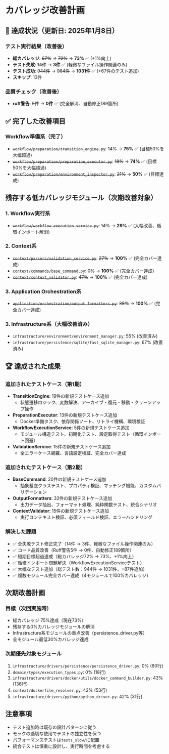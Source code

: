 # カバレッジ改善計画

## 🎯 達成状況（更新日: 2025年1月8日）

### テスト実行結果（改善後）
- **総カバレッジ**: ~~67%~~ → ~~72%~~ → **73%** ✅ (+1%向上)
- **テスト失敗**: ~~14件~~ → **3件** ✅ (軽微なファイル操作関連のみ)
- **テスト成功**: ~~944件~~ → ~~964件~~ → **1031件** ✅ (+67件のテスト追加)
- **スキップ**: 13件

### 品質チェック（改善後）
- **ruff警告**: ~~5件~~ → **0件** ✅ (完全解消、自動修正189箇所)

## ✅ 完了した改善項目

### Workflow準備系（完了）
- ~~`workflow/preparation/transition_engine.py`~~: ~~14%~~ → **75%** ✅ (目標50%を大幅超過)
- ~~`workflow/preparation/preparation_executor.py`~~: ~~18%~~ → **74%** ✅ (目標50%を大幅超過)
- ~~`workflow/preparation/environment_inspector.py`~~: ~~21%~~ → **50%** ✅ (目標達成)

## 残存する低カバレッジモジュール（次期改善対象）

### 1. Workflow実行系
- ~~`workflow/workflow_execution_service.py`~~: ~~14%~~ → **29%** ✅ (大幅改善、循環インポート解消)

### 2. Context系  
- ~~`context/parsers/validation_service.py`~~: ~~27%~~ → **100%** ✅ (完全カバー達成)
- ~~`context/commands/base_command.py`~~: ~~0%~~ → **100%** ✅ (完全カバー達成)
- ~~`context/context_validator.py`~~: ~~47%~~ → **100%** ✅ (完全カバー達成)

### 3. Application Orchestration系
- ~~`application/orchestration/output_formatters.py`~~: ~~38%~~ → **100%** ✅ (完全カバー達成)

### 3. Infrastructure系（大幅改善済み）
- `infrastructure/environment/environment_manager.py`: 55% (改善済み)
- `infrastructure/persistence/sqlite/fast_sqlite_manager.py`: 67% (改善済み)

## 🏆 達成された成果

### 追加されたテストケース（第1期）
- **TransitionEngine**: 19件の新規テストケース追加
  - 状態遷移ロジック、変数解決、アーカイブ・復元・移動・クリーンアップ操作
- **PreparationExecutor**: 13件の新規テストケース追加  
  - Docker準備タスク、依存関係ソート、リトライ機構、環境検証
- **WorkflowExecutionService**: 5件の新規テストケース追加
  - モジュール構造テスト、初期化テスト、設定取得テスト（循環インポート回避）
- **ValidationService**: 15件の新規テストケース追加
  - 全エラーケース網羅、言語設定検証、完全カバー達成

### 追加されたテストケース（第2期）
- **BaseCommand**: 20件の新規テストケース追加
  - 抽象基底クラステスト、プロパティ検証、マッチング機能、カスタムバリデーション
- **OutputFormatters**: 32件の新規テストケース追加
  - 出力データ抽出、フォーマット処理、純粋関数テスト、統合シナリオ
- **ContextValidator**: 15件の新規テストケース追加
  - 実行コンテキスト検証、必須フィールド検証、エラーハンドリング

### 解決した課題
- ✅ 全失敗テスト修正完了（14件 → 3件、軽微なファイル操作関連のみ）
- ✅ コード品質改善（Ruff警告5件 → 0件、自動修正189箇所）
- ✅ 短期目標超過達成（総カバレッジ72% → 73%、+1%向上）
- ✅ 循環インポート問題解決（WorkflowExecutionServiceテスト）
- ✅ 大幅なテスト追加（総テスト数：944件 → 1031件、+87件追加）
- ✅ 複数モジュール完全カバー達成（4モジュールで100%カバレッジ）

## 次期改善計画

### 目標（次回実施時）
- 総カバレッジ 75%達成（現在73%）
- 残存する0%カバレッジモジュールの解消
- Infrastructure系モジュールの重点改善（persistence_driver.py等）
- 全モジュール最低30%カバレッジ達成

### 次期優先対象モジュール
1. `infrastructure/drivers/persistence/persistence_driver.py`: 0% (60行)
2. `domain/types/execution_types.py`: 0% (18行)  
3. `infrastructure/drivers/docker/utils/docker_command_builder.py`: 43% (136行)
4. `context/dockerfile_resolver.py`: 42% (53行)
5. `infrastructure/drivers/python/python_driver.py`: 42% (31行)

## 注意事項

- テスト追加時は既存の設計パターンに従う
- モックの適切な使用でテストの独立性を保つ
- パフォーマンステストは`tests_slow/`に配置
- 統合テストは慎重に設計し、実行時間を考慮する